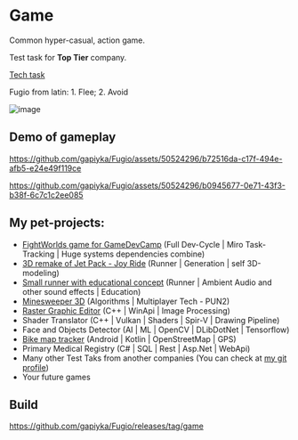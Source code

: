 # Game

Common hyper-casual, action game. 

Test task for **Top Tier** company.

[Tech task](https://doc3n3.notion.site/doc3n3/Junior-GameDev-1a4568c5197243188f871d5c1f424686)

Fugio from latin: 1. Flee; 2. Avoid

![image](https://github.com/gapiyka/Fugio/assets/50524296/566b24e3-ad1a-43c0-84c5-09dfd175f01e)

## Demo of gameplay

https://github.com/gapiyka/Fugio/assets/50524296/b72516da-c17f-494e-afb5-e24e49f119ce

https://github.com/gapiyka/Fugio/assets/50524296/b0945677-0e71-43f3-b38f-6c7c1c2ee085


## My pet-projects:

- [FightWorlds game for GameDevCamp](https://github.com/FightWorlds/FightWorldsUnity) (Full Dev-Cycle | Miro Task-Tracking | Huge systems dependencies combine)
- [3D remake of Jet Pack - Joy Ride](https://github.com/gapiyka/Unity-Projects/tree/main/JetPack-JoyRide%203D) (Runner | Generation | self 3D-modeling)
- [Small runner with educational concept](https://github.com/gapiyka/Unity-Projects/tree/main/The%20Outcast) (Runner | Ambient Audio and other sound effects | Education)
- [Minesweeper 3D](https://github.com/gapiyka/course-work) (Algorithms | Multiplayer Tech - PUN2)
- [Raster Graphic Editor](https://github.com/gapiyka/OOP-Labs/tree/main/rgr) (C++ | WinApi | Image Processing)
- Shader Translator (C++ | Vulkan | Shaders | Spir-V | Drawing Pipeline)
- Face and Objects Detector (AI | ML | OpenCV | DLibDotNet | Tensorflow)
- [Bike map tracker](https://github.com/gapiyka/KyivWalker) (Android | Kotlin | OpenStreetMap | GPS)
- Primary Medical Registry (C# | SQL | Rest | Asp.Net | WebApi)
- Many other Test Taks from another companies (You can check at [my git profile](https://github.com/gapiyka))
- Your future games

## Build
https://github.com/gapiyka/Fugio/releases/tag/game

